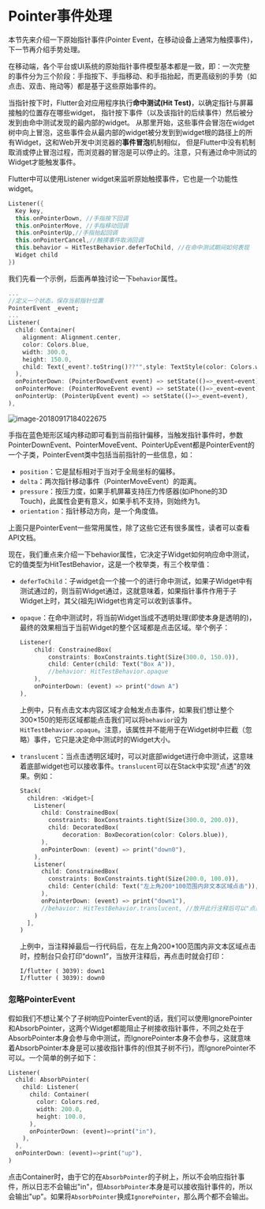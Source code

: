 # Pointer事件处理

本节先来介绍一下原始指针事件(Pointer Event，在移动设备上通常为触摸事件)，下一节再介绍手势处理。

在移动端，各个平台或UI系统的原始指针事件模型基本都是一致，即：一次完整的事件分为三个阶段：手指按下、手指移动、和手指抬起，而更高级别的手势（如点击、双击、拖动等）都是基于这些原始事件的。

当指针按下时，Flutter会对应用程序执行**命中测试(Hit Test)**，以确定指针与屏幕接触的位置存在哪些widget， 指针按下事件（以及该指针的后续事件）然后被分发到由命中测试发现的最内部的widget。 从那里开始，这些事件会冒泡在widget树中向上冒泡，这些事件会从最内部的widget被分发到到widget根的路径上的所有Widget，这和Web开发中浏览器的**事件冒泡**机制相似， 但是Flutter中没有机制取消或停止冒泡过程，而浏览器的冒泡是可以停止的。注意，只有通过命中测试的Widget才能触发事件。

Flutter中可以使用Listener widget来监听原始触摸事件，它也是一个功能性widget。

```dart
Listener({
  Key key,
  this.onPointerDown, //手指按下回调
  this.onPointerMove, //手指移动回调
  this.onPointerUp,//手指抬起回调
  this.onPointerCancel,//触摸事件取消回调
  this.behavior = HitTestBehavior.deferToChild, //在命中测试期间如何表现
  Widget child
})
```

我们先看一个示例，后面再单独讨论一下`behavior`属性。

```dart
...
//定义一个状态，保存当前指针位置
PointerEvent _event;
...
Listener(
  child: Container(
    alignment: Alignment.center,
    color: Colors.blue,
    width: 300.0,
    height: 150.0,
    child: Text(_event?.toString()??"",style: TextStyle(color: Colors.white)),
  ),
  onPointerDown: (PointerDownEvent event) => setState(()=>_event=event),
  onPointerMove: (PointerMoveEvent event) => setState(()=>_event=event),
  onPointerUp: (PointerUpEvent event) => setState(()=>_event=event),
),
```

![image-20180917184022675](https://cdn.jsdelivr.net/gh/flutterchina/flutter-in-action@1.0/docs/imgs/image-20180917184022675.png)

手指在蓝色矩形区域内移动即可看到当前指针偏移，当触发指针事件时，参数PointerDownEvent、PointerMoveEvent、PointerUpEvent都是PointerEvent的一个子类，PointerEvent类中包括当前指针的一些信息，如：

- `position`：它是鼠标相对于当对于全局坐标的偏移。
- `delta`：两次指针移动事件（PointerMoveEvent）的距离。
- `pressure`：按压力度，如果手机屏幕支持压力传感器(如iPhone的3D Touch)，此属性会更有意义，如果手机不支持，则始终为1。
- `orientation`：指针移动方向，是一个角度值。

上面只是PointerEvent一些常用属性，除了这些它还有很多属性，读者可以查看API文档。



现在，我们重点来介绍一下behavior属性，它决定子Widget如何响应命中测试，它的值类型为HitTestBehavior，这是一个枚举类，有三个枚举值：

- `deferToChild`：子widget会一个接一个的进行命中测试，如果子Widget中有测试通过的，则当前Widget通过，这就意味着，如果指针事件作用于子Widget上时，其父(祖先)Widget也肯定可以收到该事件。

- `opaque`：在命中测试时，将当前Widget当成不透明处理(即使本身是透明的)，最终的效果相当于当前Widget的整个区域都是点击区域。举个例子：

  ```dart
  Listener(
      child: ConstrainedBox(
          constraints: BoxConstraints.tight(Size(300.0, 150.0)),
          child: Center(child: Text("Box A")),
          //behavior: HitTestBehavior.opaque
      ),
      onPointerDown: (event) => print("down A")
  ),
  ```

  上例中，只有点击文本内容区域才会触发点击事件，如果我们想让整个300×150的矩形区域都能点击我们可以将`behavior`设为`HitTestBehavior.opaque`。注意，该属性并不能用于在Widget树中拦截（忽略）事件，它只是决定命中测试时的Widget大小。

- `translucent`：当点击透明区域时，可以对底部widget进行命中测试，这意味着底部widget也可以接收事件。`translucent`可以在Stack中实现"点透"的效果。例如：

  ```dart
  Stack(
    children: <Widget>[
      Listener(
        child: ConstrainedBox(
          constraints: BoxConstraints.tight(Size(300.0, 200.0)),
          child: DecoratedBox(
              decoration: BoxDecoration(color: Colors.blue)),
        ),
        onPointerDown: (event) => print("down0"),
      ),
      Listener(
        child: ConstrainedBox(
          constraints: BoxConstraints.tight(Size(200.0, 100.0)),
          child: Center(child: Text("左上角200*100范围内非文本区域点击")),
        ),
        onPointerDown: (event) => print("down1"),
        //behavior: HitTestBehavior.translucent, //放开此行注释后可以"点透"
      )
    ],
  )
  ```

  上例中，当注释掉最后一行代码后，在左上角200*100范围内非文本区域点击时，控制台只会打印“down1”，当放开注释后，再点击时就会打印：

  ```
  I/flutter ( 3039): down1
  I/flutter ( 3039): down0
  ```

### 忽略PointerEvent

假如我们不想让某个了子树响应PointerEvent的话，我们可以使用IgnorePointer和AbsorbPointer，这两个Widget都能阻止子树接收指针事件，不同之处在于AbsorbPointer本身会参与命中测试，而IgnorePointer本身不会参与，这就意味着AbsorbPointer本身是可以接收指针事件的(但其子树不行)，而IgnorePointer不可以。一个简单的例子如下：

```dart
Listener(
  child: AbsorbPointer(
    child: Listener(
      child: Container(
        color: Colors.red,
        width: 200.0,
        height: 100.0,
      ),
      onPointerDown: (event)=>print("in"),
    ),
  ),
  onPointerDown: (event)=>print("up"),
)
```

点击Container时，由于它的在`AbsorbPointer`的子树上，所以不会响应指针事件，所以日志不会输出"in"，但`AbsorbPointer`本身是可以接收指针事件的，所以会输出"up"。如果将`AbsorbPointer`换成`IgnorePointer`，那么两个都不会输出。
